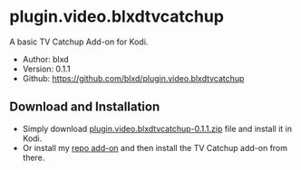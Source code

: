 # plugin.video.blxdtvcatchup
A basic TV Catchup Add-on for Kodi.

- Author: blxd
- Version: 0.1.1
- Github: https://github.com/blxd/plugin.video.blxdtvcatchup

## Download and Installation

- Simply download [plugin.video.blxdtvcatchup-0.1.1.zip](https://github.com/blxd/plugin.video.blxdtvcatchup/releases/download/v0.1.1/plugin.video.blxdtvcatchup-0.1.1.zip) file and install it in Kodi.
- Or install my [repo add-on](https://github.com/blxd/repository.blxd.plugins) and then install the TV Catchup add-on from there.  
